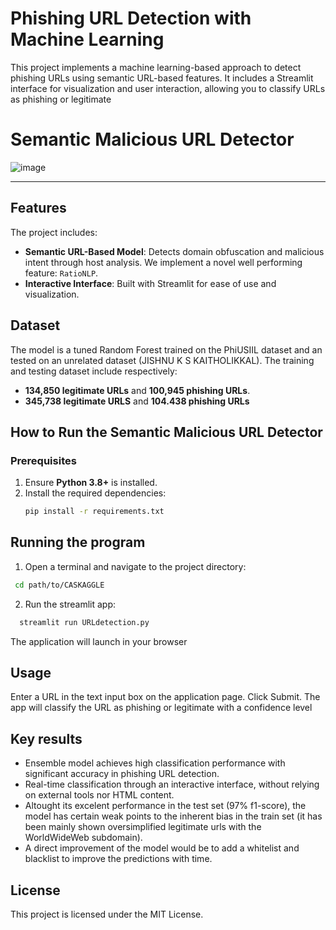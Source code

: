 # Phishing URL Detection with Machine Learning
This project implements a machine learning-based approach to detect phishing URLs using semantic URL-based features. It includes a Streamlit interface for visualization and user interaction, allowing you to classify URLs as phishing or legitimate

# Semantic Malicious URL Detector
![image](https://github.com/user-attachments/assets/05afcbee-dd61-47f9-8afe-eb80b05b345e)

---
## Features

The project includes:
- **Semantic URL-Based Model**: Detects domain obfuscation and malicious intent through host analysis. We implement a novel well performing feature: `RatioNLP`.
- **Interactive Interface**: Built with Streamlit for ease of use and visualization.


## Dataset
The model is a tuned Random Forest trained on the PhiUSIIL dataset and an tested on an unrelated dataset  (JISHNU K S KAITHOLIKKAL). 
The training and testing dataset include respectively:
- **134,850 legitimate URLs** and **100,945 phishing URLs**.
- **345,738 legitimate URLS** and **104.438 phishing URLs**


## How to Run the Semantic Malicious URL Detector

### Prerequisites

1. Ensure **Python 3.8+** is installed.
2. Install the required dependencies:
   ```bash
   pip install -r requirements.txt
   ```

## Running the program
1. Open a terminal and navigate to the project directory:
  ```bash
   cd path/to/CASKAGGLE
   ```

2. Run the streamlit app:
```bash
  streamlit run URLdetection.py
```

The application will launch in your browser

## Usage
Enter a URL in the text input box on the application page. Click Submit. The app will classify the URL as phishing or legitimate with a confidence level

## Key results
- Ensemble model achieves high classification performance with significant accuracy in phishing URL detection.
- Real-time classification through an interactive interface, without relying on external tools nor HTML content.
- Altought its excelent performance in the test set (97%  f1-score), the model has certain weak points to the inherent bias in the train set (it has been mainly shown oversimplified legitimate urls with the WorldWideWeb subdomain). 
- A direct improvement of the model would be to add a whitelist and blacklist to improve the predictions with time. 

## License
This project is licensed under the MIT License.


